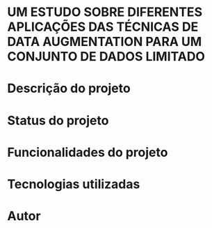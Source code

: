 # UM ESTUDO SOBRE DIFERENTES APLICAÇÕES DAS TÉCNICAS DE DATA AUGMENTATION PARA UM CONJUNTO DE DADOS LIMITADO

# Descrição do projeto

# Status do projeto

# Funcionalidades do projeto

# Tecnologias utilizadas

# Autor

